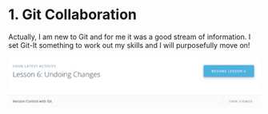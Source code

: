 # 1. Git Collaboration

Actually, I am new to Git and for me it was a good stream of information. I set Git-It something to work out my skills and I will purposefully move on!

![Image alt](https://github.com/bulletforyou11/kottans-backend/blob/master/Git%26GitHub/VersionControlGit.png)
